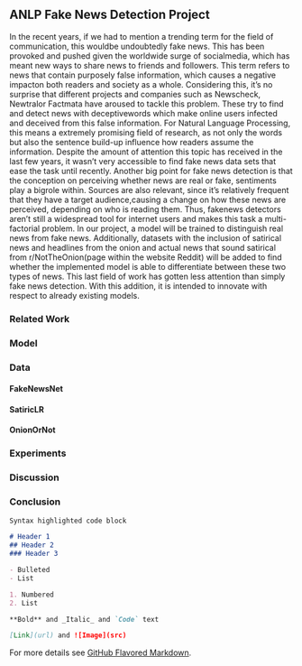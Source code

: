 ## ANLP Fake News Detection Project

In the recent years, if we had to mention a trending term for the field of communication, this wouldbe undoubtedly fake news. This has been provoked and pushed given the worldwide surge of socialmedia, which has meant new ways to share news to friends and followers. This term refers to news that contain purposely false information, which causes a negative impacton both readers and society as a whole. Considering this, it’s no surprise that different projects and companies such as Newscheck, Newtralor Factmata have aroused to tackle this problem.  These try to find and detect news with deceptivewords  which  make  online  users  infected  and  deceived  from  this  false  information.   For  Natural Language Processing, this means a extremely promising field of research, as not only the words but also the sentence build-up influence how readers assume the information. Despite the amount of attention this topic has received in the last few years, it wasn’t very accessible to  find  fake  news  data  sets  that  ease  the  task  until  recently.   Another  big  point  for  fake  news detection is that the conception on perceiving whether news are real or fake, sentiments play a bigrole within.  Sources are also relevant, since it’s relatively frequent that they have a target audience,causing a change on how these news are perceived, depending on who is reading them.  Thus, fakenews detectors aren’t still a widespread tool for internet users and makes this task a multi-factorial problem. In our project, a model will be trained to distinguish real news from fake news.  Additionally, datasets with the inclusion of satirical news and headlines from the onion and actual news that sound satirical from r/NotTheOnion(page within the website Reddit) will be added to find whether the implemented model is able to differentiate between these two types of news. This last field of work has gotten less attention than simply fake news detection.  With this addition, it is intended to innovate with respect to already existing models.


### Related Work

### Model

### Data

#### FakeNewsNet

#### SatiricLR

#### OnionOrNot

### Experiments

### Discussion

### Conclusion



```markdown
Syntax highlighted code block

# Header 1
## Header 2
### Header 3

- Bulleted
- List

1. Numbered
2. List

**Bold** and _Italic_ and `Code` text

[Link](url) and ![Image](src)
```

For more details see [GitHub Flavored Markdown](https://guides.github.com/features/mastering-markdown/).